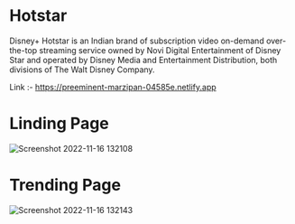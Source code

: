 # Hotstar


Disney+ Hotstar is an Indian brand of subscription video on-demand over-the-top streaming service owned by Novi Digital Entertainment of Disney Star and operated by Disney Media and Entertainment Distribution, both divisions of The Walt Disney Company.


Link :- https://preeminent-marzipan-04585e.netlify.app

# Linding Page
![Screenshot 2022-11-16 132108](https://user-images.githubusercontent.com/101393474/202120273-590dfdc0-072b-49f3-8bd2-19ead0601cc6.png)

# Trending Page
![Screenshot 2022-11-16 132143](https://user-images.githubusercontent.com/101393474/202120590-8eedf477-a0bf-43c3-8164-1ce927192325.png)

